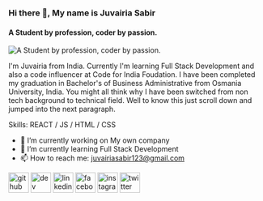 ### Hi there 👋, My name is Juvairia Sabir
#### A Student by profession, coder by passion. 
![A Student by profession, coder by passion. ](https://pbs.twimg.com/profile_banners/1132845270805504005/1660643323/1080x360)

I'm Juvairia from India. Currently I'm learning Full Stack Development and also a code influencer at Code for India Foudation. I have been completed my graduation in Bachelor's of Business Administrative from Osmania University, India. You might all think why I have been switched from non tech background to technical field. Well to know this just scroll down and jumped into the next paragraph.

Skills:  REACT / JS / HTML / CSS

- 🔭 I’m currently working on My own company 
- 🌱 I’m currently learning Full Stack Development 
- 📫 How to reach me: juvairiasabir123@gmail.com 


[<img src='https://cdn.jsdelivr.net/npm/simple-icons@3.0.1/icons/github.svg' alt='github' height='40'>](https://github.com/https://github.com/juvairiasabir)  [<img src='https://cdn.jsdelivr.net/npm/simple-icons@3.0.1/icons/dev-dot-to.svg' alt='dev' height='40'>](https://dev.to/https://dev.to/juvairiasabir)  [<img src='https://cdn.jsdelivr.net/npm/simple-icons@3.0.1/icons/linkedin.svg' alt='linkedin' height='40'>](https://www.linkedin.com/in/https://www.linkedin.com/in/juvairia-sabir-450229176//)  [<img src='https://cdn.jsdelivr.net/npm/simple-icons@3.0.1/icons/facebook.svg' alt='facebook' height='40'>](https://www.facebook.com/https://www.facebook.com/juveria.sabir.39)  [<img src='https://cdn.jsdelivr.net/npm/simple-icons@3.0.1/icons/instagram.svg' alt='instagram' height='40'>](https://www.instagram.com/https://www.instagram.com/itsjuveriaa//)  [<img src='https://cdn.jsdelivr.net/npm/simple-icons@3.0.1/icons/twitter.svg' alt='twitter' height='40'>](https://twitter.com/https://twitter.com/SabirJuveria)  





